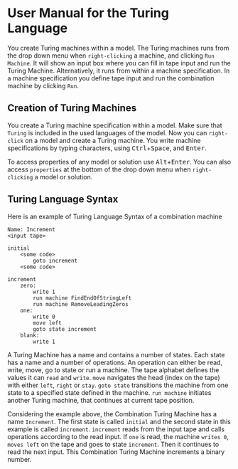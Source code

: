 # User Manual for the Turing Language
You create Turing machines within a model.
The Turing machines runs from the drop down menu when `right-clicking` a machine, and clicking `Run Machine`.
It will show an input box where you can fill in tape input and run the Turing Machine.
Alternatively, it runs from within a machine specification.
In a machine specification you define tape input and run the combination machine by clicking `Run`.

## Creation of Turing Machines
You create a Turing machine specification within a model.
Make sure that `Turing` is included in the used languages of the model.
Now you can `right-click` on a model and create a Turing machine.
You write machine specifications by typing characters, using <kbd>Ctrl</kbd>+<kbd>Space</kbd>, and <kbd>Enter</kbd>.

To access properties of any model or solution use <kbd>Alt</kbd>+<kbd>Enter</kbd>.
You can also access `properties` at the bottom of the drop down menu when `right-clicking` a model or solution.

## Turing Language Syntax
Here is an example of Turing Language Syntax of a combination machine
```
Name: Increment
<input tape>

initial
    <some code>
        goto increment
    <some code>
    
increment                                                                                
    zero: 
        write 1
        run machine FindEndOfStringLeft
        run machine RemoveLeadingZeros                         
    one: 
        write 0
        move left
        goto state increment              
    blank: 
        write 1                                                  
```
A Turing Machine has a name and contains a number of states.
Each state has a name and a number of operations.
An operation can either be read, write, move, go to state or run a machine.
The tape alphabet defines the values it can `read` and `write`.
`move` navigates the head (index on the tape) with either `left`, `right` or `stay`.
`goto state` transitions the machine from one state to a specified state defined in the machine.
`run machine` initiates another Turing machine, that continues at current tape position.

Considering the example above, the Combination Turing Machine has a name `Increment`.
The first state is called `initial` and the second state in this example is called `increment`.
`increment` reads from the input tape and calls operations according to the read input.
If `one` is read, the machine `writes 0`, `moves left` on the tape and goes to state `increment`.
Then it continues to read the next input.
This Combination Turing Machine increments a binary number.


